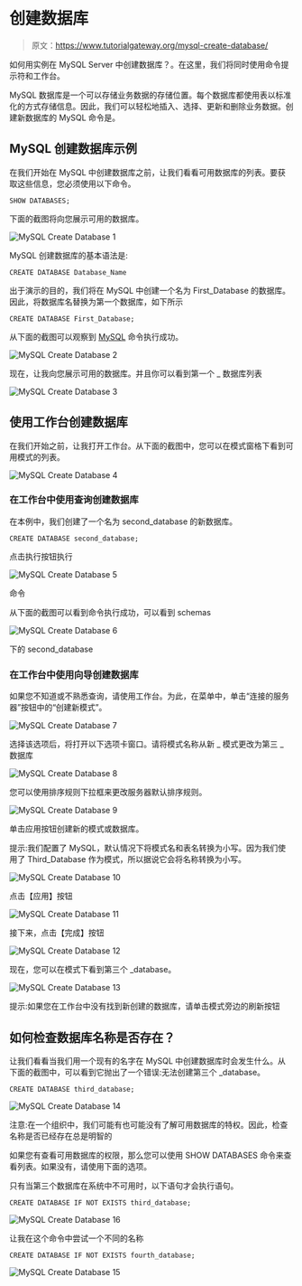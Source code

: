 # 创建数据库

> 原文：<https://www.tutorialgateway.org/mysql-create-database/>

如何用实例在 MySQL Server 中创建数据库？。在这里，我们将同时使用命令提示符和工作台。

MySQL 数据库是一个可以存储业务数据的存储位置。每个数据库都使用表以标准化的方式存储信息。因此，我们可以轻松地插入、选择、更新和删除业务数据。创建新数据库的 MySQL 命令是。

## MySQL 创建数据库示例

在我们开始在 MySQL 中创建数据库之前，让我们看看可用数据库的列表。要获取这些信息，您必须使用以下命令。

```
SHOW DATABASES;
```

下面的截图将向您展示可用的数据库。

![MySQL Create Database 1](img/ac27628136abeee6366905602e4fb602.png)

MySQL 创建数据库的基本语法是:

```
CREATE DATABASE Database_Name
```

出于演示的目的，我们将在 MySQL 中创建一个名为 First_Database 的数据库。因此，将数据库名替换为第一个数据库，如下所示

```
CREATE DATABASE First_Database;
```

从下面的截图可以观察到 [MySQL](https://www.tutorialgateway.org/mysql-tutorial/) 命令执行成功。

![MySQL Create Database 2](img/f606d334b1c7cf67bbd4d013dca436f4.png)

现在，让我向您展示可用的数据库。并且你可以看到第一个 _ 数据库列表

![MySQL Create Database 3](img/32a7ffd5fc1343db3ec372911d2814f6.png)

## 使用工作台创建数据库

在我们开始之前，让我打开工作台。从下面的截图中，您可以在模式窗格下看到可用模式的列表。

![MySQL Create Database 4](img/b01437036a080a926630cbde8a36bdf1.png)

### 在工作台中使用查询创建数据库

在本例中，我们创建了一个名为 second_database 的新数据库。

```
CREATE DATABASE second_database;
```

点击执行按钮执行

![MySQL Create Database 5](img/c798e9b475973159410813277627194a.png)

命令

从下面的截图可以看到命令执行成功，可以看到 schemas

![MySQL Create Database 6](img/9eb6b49368a1dd1661d1dd51c32eb1ca.png)

下的 second_database

### 在工作台中使用向导创建数据库

如果您不知道或不熟悉查询，请使用工作台。为此，在菜单中，单击“连接的服务器”按钮中的“创建新模式”。

![MySQL Create Database 7](img/cad6241747fb5c65bd75ce0a796f260d.png)

选择该选项后，将打开以下选项卡窗口。请将模式名称从新 _ 模式更改为第三 _ 数据库

![MySQL Create Database 8](img/2cea12433ddc407362cda57e6abb515e.png)

您可以使用排序规则下拉框来更改服务器默认排序规则。

![MySQL Create Database 9](img/340197463f1f3cec1843ef93ffd0b6d0.png)

单击应用按钮创建新的模式或数据库。

提示:我们配置了 MySQL，默认情况下将模式名和表名转换为小写。因为我们使用了 Third_Database 作为模式，所以据说它会将名称转换为小写。

![MySQL Create Database 10](img/02cd4d0f265c2e0d6645e2720927ead9.png)

点击【应用】按钮

![MySQL Create Database 11](img/2733328e3f7e74cc0fdbc4d2e46f951f.png)

接下来，点击【完成】按钮

![MySQL Create Database 12](img/47b83f25bf50159b966eb9eb1ef7b241.png)

现在，您可以在模式下看到第三个 _database。

![MySQL Create Database 13](img/8ed0cda9b519f5ca34c5f90adfa99857.png)

提示:如果您在工作台中没有找到新创建的数据库，请单击模式旁边的刷新按钮

## 如何检查数据库名称是否存在？

让我们看看当我们用一个现有的名字在 MySQL 中创建数据库时会发生什么。从下面的截图中，可以看到它抛出了一个错误:无法创建第三个 _database。

```
CREATE DATABASE third_database;
```

![MySQL Create Database 14](img/59d5b8aac57d01cbe42bb5f4968eee6f.png)

注意:在一个组织中，我们可能有也可能没有了解可用数据库的特权。因此，检查名称是否已经存在总是明智的

如果您有查看可用数据库的权限，那么您可以使用 SHOW DATABASES 命令来查看列表。如果没有，请使用下面的选项。

只有当第三个数据库在系统中不可用时，以下语句才会执行语句。

```
CREATE DATABASE IF NOT EXISTS third_database;
```

![MySQL Create Database 16](img/8123e536639a454be553744b83f70300.png)

让我在这个命令中尝试一个不同的名称

```
CREATE DATABASE IF NOT EXISTS fourth_database;
```

![MySQL Create Database 15](img/66af301038c3cdd036456c0220887d7b.png)